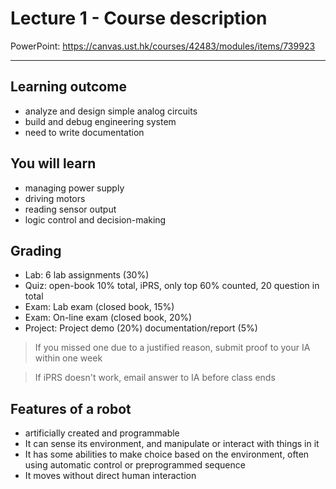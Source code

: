 # Lecture 1 - Course description

PowerPoint: <https://canvas.ust.hk/courses/42483/modules/items/739923>

---

## Learning outcome

- analyze and design simple analog circuits
- build and debug engineering system
- need to write documentation

## You will learn

- managing power supply
- driving motors
- reading sensor output
- logic control and decision-making

## Grading

- Lab: 6 lab assignments (30%)
- Quiz: open-book 10% total, iPRS, only top 60% counted, 20 question in total
- Exam: Lab exam (closed book, 15%)
- Exam: On-line exam (closed book, 20%)
- Project: Project demo (20%) documentation/report (5%)

> If you missed one due to a justified reason, submit proof to your IA within one week

> If iPRS doesn't work, email answer to IA before class ends

## Features of a robot

- artificially created and programmable
- It can sense its environment, and manipulate or interact with things in it
- It has some abilities to make choice based on the environment, often using automatic control or preprogrammed sequence
- It moves without direct human interaction
